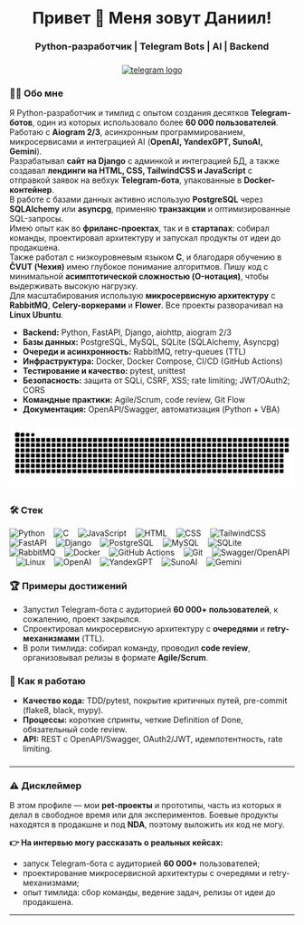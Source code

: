 <br clear="both">

###

<h1 align="center">Привет 👋 Меня зовут Даниил!</h1>
<h3 align="center">Python-разработчик | Telegram Bots | AI | Backend</h3>

###

<div align="center">
  <a href="https://t.me/offhandin" target="_blank">
    <img src="https://img.shields.io/static/v1?message=Telegram&logo=telegram&label=&color=2CA5E0&logoColor=white&labelColor=&style=for-the-badge" height="25" alt="telegram logo"  />
  </a>

</div>

###

<h3 align="left">👨‍💻 Обо мне</h3>

<p align="left">
Я Python-разработчик и тимлид с опытом создания десятков <b>Telegram-ботов</b>, 
один из которых использовало более <b>60 000 пользователей</b>.<br/> 
Работаю с <b>Aiogram 2/3</b>, асинхронным программированием, микросервисами 
и интеграцией AI (<b>OpenAI, YandexGPT, SunoAI, Gemini</b>).<br/> 
Разрабатывал <b>сайт на Django</b> с админкой и интеграцией БД, 
а также создавал <b>лендинги на HTML, CSS, TailwindCSS и JavaScript</b> 
с отправкой заявок на вебхук <b>Telegram-бота</b>, упакованные в <b>Docker-контейнер</b>.<br/> 
В работе с базами данных активно использую <b>PostgreSQL</b> 
через <b>SQLAlchemy</b> или <b>asyncpg</b>, применяю <b>транзакции</b> 
и оптимизированные SQL-запросы.<br/> 
Имею опыт как во <b>фриланс-проектах</b>, так и в <b>стартапах</b>: 
собирал команды, проектировал архитектуру и запускал продукты от идеи до продакшена.<br/> 
Также работал с низкоуровневым языком <b>C</b>, и благодаря обучению в <b>ČVUT (Чехия)</b> 
имею глубокое понимание алгоритмов. 
Пишу код с минимальной <b>асимптотической сложностью (O-нотация)</b>, чтобы выдерживать высокую нагрузку.<br/> 
Для масштабирования использую <b>микросервисную архитектуру</b> 
с <b>RabbitMQ</b>, <b>Celery-воркерами</b> и <b>Flower</b>. 
Все проекты разворачивал на <b>Linux Ubuntu</b>.
</p>

<ul>
  <li><b>Backend:</b> Python, FastAPI, Django, aiohttp, aiogram 2/3</li>
  <li><b>Базы данных:</b> PostgreSQL, MySQL, SQLite (SQLAlchemy, Asyncpg)</li>
  <li><b>Очереди и асинхронность:</b> RabbitMQ, retry-queues (TTL)</li>
  <li><b>Инфраструктура:</b> Docker, Docker Compose, CI/CD (GitHub Actions)</li>
  <li><b>Тестирование и качество:</b> pytest, unittest</li>
  <li><b>Безопасность:</b> защита от SQLi, CSRF, XSS; rate limiting; JWT/OAuth2; CORS</li>
  <li><b>Командные практики:</b> Agile/Scrum, code review, Git Flow</li>
  <li><b>Документация:</b> OpenAPI/Swagger, автоматизация (Python + VBA)</li>
</ul>

###

<p align="center">
 <img width="600" src="assets/github-snake.svg" alt="snake"/>
</p>

###

<!-- ICONS -->
<h3>🛠 Стек</h3>
<p>
  <!-- Languages -->
  <img src="https://skillicons.dev/icons?i=py" height="40" alt="Python"/>
  <img width="8"/>
  <img src="https://skillicons.dev/icons?i=c" height="40" alt="C"/>
  <img width="8"/>
  <img src="https://skillicons.dev/icons?i=js" height="40" alt="JavaScript"/>
  <img width="8"/>
  <img src="https://skillicons.dev/icons?i=html" height="40" alt="HTML"/>
  <img width="8"/>
  <img src="https://skillicons.dev/icons?i=css" height="40" alt="CSS"/>
  <img width="8"/>
  <img src="https://skillicons.dev/icons?i=tailwind" height="40" alt="TailwindCSS"/>
  <img width="8"/>

  <!-- Frameworks -->
  <img src="https://skillicons.dev/icons?i=fastapi" height="40" alt="FastAPI"/>
  <img width="8"/>
  <img src="https://skillicons.dev/icons?i=django" height="40" alt="Django"/>
  <img width="8"/>

  <!-- Databases -->
  <img src="https://skillicons.dev/icons?i=postgres" height="40" alt="PostgreSQL"/>
  <img width="8"/>
  <img src="https://skillicons.dev/icons?i=mysql" height="40" alt="MySQL"/>
  <img width="8"/>
  <img src="https://cdn.jsdelivr.net/gh/devicons/devicon/icons/sqlite/sqlite-original.svg" height="40" alt="SQLite"/>
  <img width="8"/>

  <!-- Messaging / Infra -->
  <img src="https://cdn.simpleicons.org/rabbitmq/FF6600" height="40" alt="RabbitMQ"/>
  <img width="8"/>
  <img src="https://skillicons.dev/icons?i=docker" height="40" alt="Docker"/>
  <img width="8"/>

  <!-- Tools -->
  <img src="https://skillicons.dev/icons?i=githubactions" height="40" alt="GitHub Actions"/>
  <img width="8"/>
  <img src="https://skillicons.dev/icons?i=git" height="40" alt="Git"/>
  <img width="8"/>
  <img src="https://cdn.simpleicons.org/swagger/85EA2D" height="40" alt="Swagger/OpenAPI"/>
  <img width="8"/>
  <img src="https://skillicons.dev/icons?i=linux" height="40" alt="Linux"/>
  <img width="8"/>

  <!-- AI / LLM -->
  <img src="https://img.shields.io/badge/OpenAI-412991?logo=openai&logoColor=white" height="25" alt="OpenAI"/>
  <img width="8"/>
  <img src="https://img.shields.io/badge/YandexGPT-FF0000?logo=yandex&logoColor=white" height="25" alt="YandexGPT"/>
  <img width="8"/>
  <img src="https://img.shields.io/badge/SunoAI-FF6B6B?logoColor=white" height="25" alt="SunoAI"/>
  <img width="8"/>
  <img src="https://img.shields.io/badge/Gemini-4285F4?logo=google&logoColor=white" height="25" alt="Gemini"/>
</p>

###

<!-- ACHIEVEMENTS -->
<h3>🏆 Примеры достижений</h3>
<ul>
  <li>Запустил Telegram-бота с аудиторией <b>60 000+ пользователей</b>, к сожалению, проект закрылся.</li>
  <li>Спроектировал микросервисную архитектуру с <b>очередями</b> и <b>retry-механизмами</b> (TTL).</li>
  <li>В роли тимлида: собирал команду, проводил <b>code review</b>, организовывал релизы в формате <b>Agile/Scrum</b>.</li>
</ul>

<!-- HOW I WORK -->
<h3>🧩 Как я работаю</h3>
<ul>
  <li><b>Качество кода:</b> TDD/pytest, покрытие критичных путей, pre-commit (flake8, black, mypy).</li>
  <li><b>Процессы:</b> короткие спринты, четкие Definition of Done, обязательный code review.</li>
  <li><b>API:</b> REST с OpenAPI/Swagger, OAuth2/JWT, идемпотентность, rate limiting.</li>
</ul>

###

<hr>

<h3>⚠️ Дисклеймер</h3>
<p align="left">
  В этом профиле — мои <strong>pet-проекты</strong> и прототипы, часть из которых я делал в свободное время или для экспериментов.
  Боевые продукты находятся в продакшне и под <strong>NDA</strong>, поэтому выложить их код не могу.
</p>
<p align="left"><strong>👉 На интервью могу рассказать о реальных кейсах:</strong></p>
<ul>
  <li>запуск Telegram-бота с аудиторией <strong>60 000+</strong> пользователей;</li>
  <li>проектирование микросервисной архитектуры с очередями и retry-механизмами;</li>
  <li>опыт тимлида: сбор команды, ведение задач, релизы от идеи до продакшена.</li>
</ul>

<hr>

###
